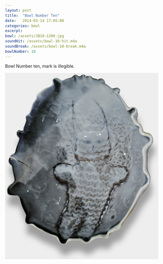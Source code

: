 ```yaml
---
layout: post
title:  "Bowl Number Ten"
date:   2014-03-14 17:05:00
categories: bowl
excerpt: 
bowl: /assets/JB10-1280.jpg
soundHit: /assets/bowl-10-hit.m4a
soundBreak: /assets/bowl-10-break.m4a
bowlNumber: 10
---
```



Bowl Number ten, mark is illegible.

<img src="/assets/JB10-1280.jpg" class="bowl-large"/>




